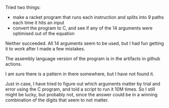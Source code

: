 Tried two things:

- make a racket program that runs each instruction and splits into 9 paths
each time it hits an input
- convert the program to C, and see if any of the 14 arguments were optimised
out of the equation

Neither succeeded.  All 14 arguments seem to be used, but I had fun getting it
to work after I made a few mistakes.

The assembly language version of the program is in the artifacts in github
actions.

I am sure there is a pattern in there somewhere, but I have not found it.

Just in case, I have tried to figure out which arguments matter by trial and
error using the C program, and told a script to run it 10M times. So I still
might be lucky, but probably not, since the answer could be in a winning
combination of the digits that seem to not matter.
